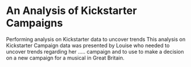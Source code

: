 # An Analysis of Kickstarter Campaigns
Performing analysis on Kickstarter data to uncover trends
This analysis on Kickstarter Campaign data was presented by Louise who needed to uncover trends regarding her ..... campaign and to use to make a decision on a new campaign for a musical in Great Britain.
